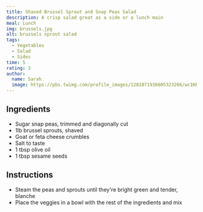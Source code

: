 ```yaml
---
title: Shaved Brussel Sprout and Snap Peas Salad
description: A crisp salad great as a side or a lunch main
meal: Lunch
img: brussels.jpg
alt: brussels sprout salad
tags:
  - Vegetables
  - Salad
  - Sides
time: 5
rating: 3
author:
  name: Sarah
  image: https://pbs.twimg.com/profile_images/1281071936605323266/wc1KRZLK_400x400.jpg
---
```


## Ingredients

- Sugar snap peas, trimmed and diagonally cut
- 1lb brussel sprouts, shaved
- Goat or feta cheese crumbles
- Salt to taste
- 1 tbsp olive oil
- 1 tbsp sesame seeds

## Instructions

- Steam the peas and sprouts until they're bright green and tender, blanche
- Place the veggies in a bowl with the rest of the ingredients and mix
